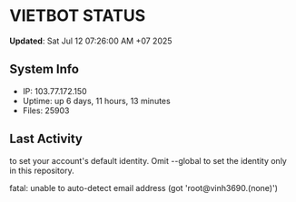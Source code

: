# VIETBOT STATUS
**Updated**: Sat Jul 12 07:26:00 AM +07 2025

## System Info
- IP: 103.77.172.150
- Uptime: up 6 days, 11 hours, 13 minutes
- Files: 25903

## Last Activity

to set your account's default identity.
Omit --global to set the identity only in this repository.

fatal: unable to auto-detect email address (got 'root@vinh3690.(none)')

